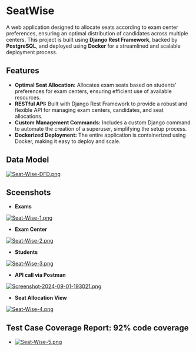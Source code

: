 # SeatWise
A web application designed to allocate seats according to exam center preferences, ensuring an optimal distribution of candidates across multiple centers. This project is built using **Django Rest Framework**, backed by **PostgreSQL**, and deployed using **Docker** for a streamlined and scalable deployment process.

## Features
- **Optimal Seat Allocation:** Allocates exam seats based on students' preferences for exam centers, ensuring efficient use of available resources.
- **RESTful API:** Built with Django Rest Framework to provide a robust and flexible API for managing exam centers, candidates, and seat allocations.
- **Custom Management Commands:** Includes a custom Django command to automate the creation of a superuser, simplifying the setup process.
- **Dockerized Deployment:** The entire application is containerized using Docker, making it easy to deploy and scale.

## Data Model
[![Seat-Wise-DFD.png](https://i.postimg.cc/3w3Mz2Fm/Seat-Wise-DFD.png)](https://postimg.cc/Xr1DCGhY)

## Sceenshots
- **Exams**
  
[![Seat-Wise-1.png](https://i.postimg.cc/vHSsK0Pn/Seat-Wise-1.png)](https://postimg.cc/VdMprWPs)
- **Exam Center**

[![Seat-Wise-2.png](https://i.postimg.cc/HWZRWVQD/Seat-Wise-2.png)](https://postimg.cc/PND22f32)
- **Students**
  
[![Seat-Wise-3.png](https://i.postimg.cc/k52DZVFJ/Seat-Wise-3.png)](https://postimg.cc/p9t25L64)
- **API call via Postman**
  
[![Screenshot-2024-09-01-193021.png](https://i.postimg.cc/mD7d1JRv/Screenshot-2024-09-01-193021.png)](https://postimg.cc/S2NLwZnd)
- **Seat Allocation View**
  
[![Seat-Wise-4.png](https://i.postimg.cc/j2phw0xN/Seat-Wise-4.png)](https://postimg.cc/7JNzdRTY)

## Test Case Coverage Report: 92% code coverage

- [![Seat-Wise-5.png](https://i.postimg.cc/fW2wV9Pw/Seat-Wise-5.png)](https://postimg.cc/Z0NkgCZg)

